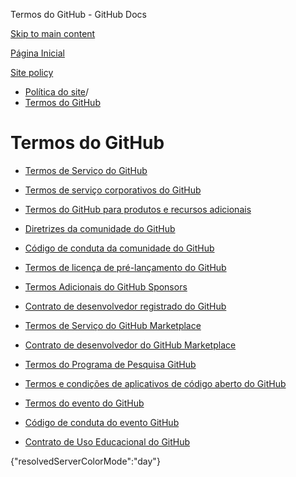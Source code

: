 Termos do GitHub - GitHub Docs

[Skip to main content](#main-content)

[Página Inicial](/pt)

[Site policy](/pt/site-policy)

* [Política do site](/pt/site-policy)/
* [Termos do GitHub](/pt/site-policy/github-terms)

Termos do GitHub
==========

* [Termos de Serviço do GitHub](/pt/site-policy/github-terms/github-terms-of-service)

* [Termos de serviço corporativos do GitHub](/pt/site-policy/github-terms/github-corporate-terms-of-service)

* [Termos do GitHub para produtos e recursos adicionais](/pt/site-policy/github-terms/github-terms-for-additional-products-and-features)

* [Diretrizes da comunidade do GitHub](/pt/site-policy/github-terms/github-community-guidelines)

* [Código de conduta da comunidade do GitHub](/pt/site-policy/github-terms/github-community-code-of-conduct)

* [Termos de licença de pré-lançamento do GitHub](/pt/site-policy/github-terms/github-pre-release-license-terms)

* [Termos Adicionais do GitHub Sponsors](/pt/site-policy/github-terms/github-sponsors-additional-terms)

* [Contrato de desenvolvedor registrado do GitHub](/pt/site-policy/github-terms/github-registered-developer-agreement)

* [Termos de Serviço do GitHub Marketplace](/pt/site-policy/github-terms/github-marketplace-terms-of-service)

* [Contrato de desenvolvedor do GitHub Marketplace](/pt/site-policy/github-terms/github-marketplace-developer-agreement)

* [Termos do Programa de Pesquisa GitHub](/pt/site-policy/github-terms/github-research-program-terms)

* [Termos e condições de aplicativos de código aberto do GitHub](/pt/site-policy/github-terms/github-open-source-applications-terms-and-conditions)

* [Termos do evento do GitHub](/pt/site-policy/github-terms/github-event-terms)

* [Código de conduta do evento GitHub](/pt/site-policy/github-terms/github-event-code-of-conduct)

* [Contrato de Uso Educacional do GitHub](/pt/site-policy/github-terms/github-educational-use-agreement)

{"resolvedServerColorMode":"day"}
